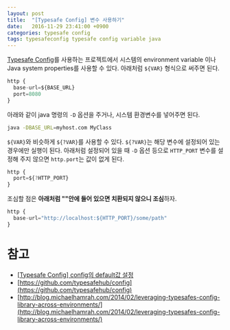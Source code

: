 ```yaml
---
layout: post
title:  "[Typesafe Config] 변수 사용하기"
date:   2016-11-29 23:41:00 +0900
categories: typesafe config
tags: typesafeconfig typesafe config variable java
---
```


[Typesafe Config](https://github.com/typesafehub/config)를 사용하는 프로젝트에서 시스템의 environment variable 이나 Java system properties를 사용할 수 있다. 아래처럼 `${VAR}` 형식으로 써주면 된다.

```javascript
http {
  base-url=${BASE_URL}
  port=8080
}
```

아래와 같이 java 명령의 `-D` 옵션을 주거나, 시스템 환경변수를 넣어주면 된다.

```bash
java -DBASE_URL=myhost.com MyClass
```

`${VAR}`와 비슷하게 `${?VAR}`를 사용할 수 있다. `${?VAR}`는 해당 변수에 설정되어 있는 경우에만 실행이 된다. 아래처럼 설정되어 있을 때 `-D` 옵션 등으로 `HTTP_PORT` 변수를 설정해 주지 않으면 `http.port`는 값이 없게 된다.

```javascript
http {
  port=${?HTTP_PORT}
}
```

조심할 점은 **아래처럼 ""안에 들어 있으면 치환되지 않으니 조심**하자.

```javascript
http {
  base-url="http://localhost:${HTTP_PORT}/some/path"
}
```

# 참고
- [[Typesafe Config] config의 default값 설정](/notes/2016/11/30/typesafeconfig-default-value)
- [https://github.com/typesafehub/config](https://github.com/typesafehub/config)
- [http://blog.michaelhamrah.com/2014/02/leveraging-typesafes-config-library-across-environments/](http://blog.michaelhamrah.com/2014/02/leveraging-typesafes-config-library-across-environments/)
